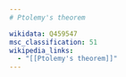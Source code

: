 ```yaml
---
# Ptolemy's theorem

wikidata: Q459547
msc_classification: 51
wikipedia_links:
  - "[[Ptolemy's theorem]]"
---
```

